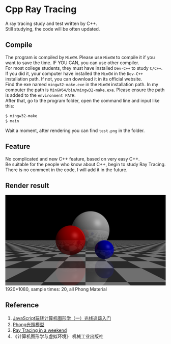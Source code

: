 # Cpp Ray Tracing
A ray tracing study and test written by C++.<br>
Still studying, the code will be often updated.

## Compile
The program is compiled by `MinGW`. Please use `MinGW` to compile it if you want to save the time. IF YOU CAN, you can use other compiler.<br>
For most college students, they must have installed `Dev-C++` to study `C/C++`. If you did it, your computer have installed the `MinGW` in the `Dev-C++` installation path. If not, you can download it in its official website.<br>
Find the exe named `mingw32-make.exe` in the `MinGW` installation path. In my computer the path is `MinGW64/bin/mingw32-make.exe`. Please ensure the path is added to the `environment PATH`.<br>
After that, go to the program folder, open the command line and input like this:
```
$ mingw32-make
$ main
```
Wait a moment, after rendering you can find `test.png` in the folder.
  
## Feature
No complicated and new C++ feature, based on very easy C++.<br>
Be suitable for the people who know about C++, begin to study Ray Tracing.<br>
There is no comment in the code, I will add it in the future.

## Render result
![1920*1080, 20 sample times, all Phong Material](https://github.com/Crawler995/Cpp-Ray-Tracing/blob/master/test_compressed.png)
1920*1080, sample times: 20, all Phong Material

## Reference
1. [JavaScript玩转计算机图形学（一）光线追踪入门](http://www.cnblogs.com/miloyip/archive/2010/03/29/1698953.html)
2. [Phong光照模型](https://wenku.baidu.com/view/4e6443ea9b89680202d8250f.html)
3. [Ray Tracing in a weekend](http://www.realtimerendering.com/raytracing/Ray%20Tracing%20in%20a%20Weekend.pdf)
3. 《计算机图形学与虚拟环境》 机械工业出版社
